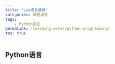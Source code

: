 ```yaml
---
title: "Lua语言基础"
categories: 编程语言
tags:
    - Python语言
permalink: /learning-notes/python-programming/
toc: true
---
```


## Python语言


